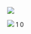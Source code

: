 

![](https://img.shields.io/github/watchers/ToolGPT/Minecraft-Launcher.svg)

![](https://img.shields.io/github/stars/ToolGPT/Minecraft-Launcher.svg) 
1
0
